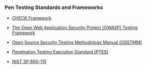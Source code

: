 ### Pen Testing Standards and Frameworks
* <a href="http://www.ncsc.gov.uk/articles/check-fundamental-principles">CHECK Framework</a>

* <a href="http://www.owasp.org/">The Open Web Application Security Project (OWASP) Testing Framework</a>

* <a href="https://www.isecom.org/research.html#content4-9v">Open Source Security Testing Methodology Manual (OSSTMM)</a>

* <a href="http://www.pentest-standard.org/">Penetration Testing Execution Standard (PTES)</a>

* <a href="https://nvlpubs.nist.gov/nistpubs/Legacy/SP/nistspecialpublication800-115.pdf">NIST SP 800-115</a>
